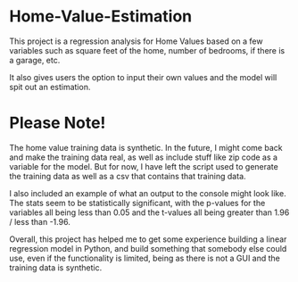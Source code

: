 # Home-Value-Estimation


This project is a regression analysis for Home Values based on a few variables such as square feet of the home, number of bedrooms, if there is a garage, etc.

It also gives users the option to input their own values and the model will spit out an estimation. 


# Please Note!

The home value training data is synthetic. In the future, I might come back and make the training data real, as well as include stuff like zip code as a variable for the model. But for now, I have left the script used to generate the training data as well as a csv that contains that training data. 

I also included an example of what an output to the console might look like. The stats seem to be statistically significant, with the p-values for the variables all being less than 0.05 and the t-values all being greater than 1.96 / less than -1.96.

Overall, this project has helped me to get some experience building a linear regression model in Python, and build something that somebody else could use, even if the functionality is limited, being as there is not a GUI and the training data is synthetic.
